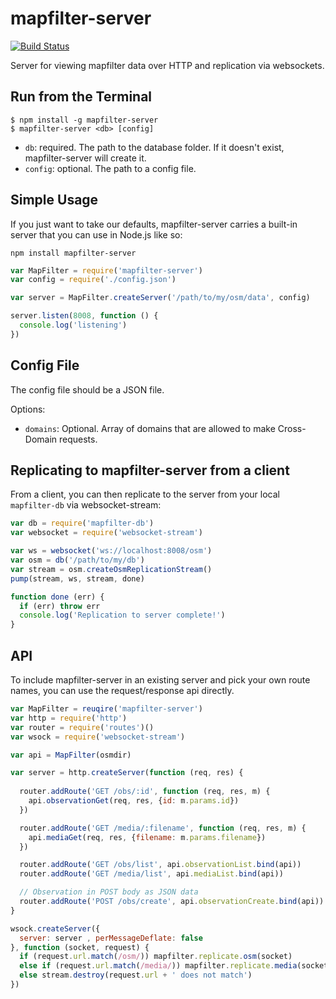 # mapfilter-server

[![Build
Status](https://travis-ci.org/digidem/mapfilter-server.svg?branch=master)](https://travis-ci.org/digidem/mapfilter-server)

Server for viewing mapfilter data over HTTP and replication via websockets.

## Run from the Terminal

```
$ npm install -g mapfilter-server
$ mapfilter-server <db> [config]
```

  * `db`: required. The path to the database folder. If it doesn't exist, mapfilter-server will create it.
  * `config`: optional. The path to a config file.

## Simple Usage

If you just want to take our defaults, mapfilter-server carries a built-in server that you can use in Node.js like so:

```
npm install mapfilter-server
```

```js
var MapFilter = require('mapfilter-server')
var config = require('./config.json')

var server = MapFilter.createServer('/path/to/my/osm/data', config)

server.listen(8008, function () {
  console.log('listening')
})
```

## Config File

The config file should be a JSON file. 

Options:
  * `domains`: Optional. Array of domains that are allowed to make Cross-Domain requests. 

## Replicating to mapfilter-server from a client

From a client, you can then replicate to the server from your local `mapfilter-db` via websocket-stream:

```js
var db = require('mapfilter-db')
var websocket = require('websocket-stream')

var ws = websocket('ws://localhost:8008/osm')
var osm = db('/path/to/my/db')
var stream = osm.createOsmReplicationStream()
pump(stream, ws, stream, done)

function done (err) {
  if (err) throw err
  console.log('Replication to server complete!')
}
```

## API

To include mapfilter-server in an existing server and pick your own route names, you can use the request/response api directly.

```js
var MapFilter = reuqire('mapfilter-server')
var http = require('http')
var router = require('routes')()
var wsock = require('websocket-stream')

var api = MapFilter(osmdir)

var server = http.createServer(function (req, res) {
  
  router.addRoute('GET /obs/:id', function (req, res, m) {
    api.observationGet(req, res, {id: m.params.id})
  })

  router.addRoute('GET /media/:filename', function (req, res, m) {
    api.mediaGet(req, res, {filename: m.params.filename})
  })

  router.addRoute('GET /obs/list', api.observationList.bind(api))
  router.addRoute('GET /media/list', api.mediaList.bind(api))

  // Observation in POST body as JSON data
  router.addRoute('POST /obs/create', api.observationCreate.bind(api))
}

wsock.createServer({
  server: server , perMessageDeflate: false
}, function (socket, request) {
  if (request.url.match(/osm/)) mapfilter.replicate.osm(socket)
  else if (request.url.match(/media/)) mapfilter.replicate.media(socket)
  else stream.destroy(request.url + ' does not match')
})
```

